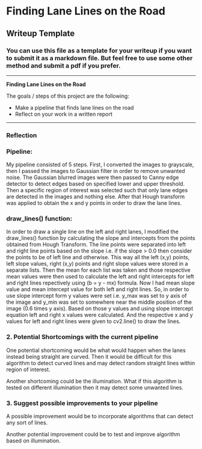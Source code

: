 # **Finding Lane Lines on the Road** 

## Writeup Template

### You can use this file as a template for your writeup if you want to submit it as a markdown file. But feel free to use some other method and submit a pdf if you prefer.

---

**Finding Lane Lines on the Road**

The goals / steps of this project are the following:
* Make a pipeline that finds lane lines on the road
* Reflect on your work in a written report


[//]: # (Image References)

[image1]: ./examples/grayscale.jpg "Grayscale"

---

### Reflection

### Pipeline:

My pipeline consisted of 5 steps. First, I converted the images to grayscale, then I passed the images to Gaussian filter in order to remove unwanted noise. The Gaussian blurred images were then passed to Canny edge detector to detect edges based on specified lower and upper threshold. Then a specific region of interest was selected such that only lane edges are detected in the images and nothing else. After that  Hough transform was applied to obtain the x and y points in order to draw the lane lines.

### draw_lines() function:

In order to draw a single line on the left and right lanes, I modified the draw_lines() function by calculating the slope and intercepts from the points obtained from Hough Transform. The line points were separated into left and right line points based on the slope i.e. if the slope > 0.0 then consider the points to be of left line and otherwise. This way all the left (x,y) points, left slope values, right (x,y) points and right slope values were stored in a separate lists. Then the mean for each list was taken and those respective mean values were then used to calculate the left and right intercepts for left and right lines repectively using (b = y - mx) formula. Now I had mean slope value and mean intercept value for both left and right lines. So, in order to use slope intercept form y values were set i.e. y_max was set to y axis of the image and y_min was set to somewhere near the middle position of the image (0.6 times y axis). Based on those y values and using slope intercept equation left and right x values were calculated. And the respective x and y values for left and right lines were given to cv2.line() to draw the lines. 



### 2. Potential Shortcomings with the current pipeline


One potential shortcoming would be what would happen when the lanes instead being straight are curved. Then it would be difficult for this algorithm to detect curved lines and may detect random straight lines within region of interest. 

Another shortcoming could be the illumination. What if this algorithm is tested on different illumination then it may detect some unwanted lines.


### 3. Suggest possible improvements to your pipeline

A possible improvement would be to incorporate algorithms that can detect any sort of lines.

Another potential improvement could be to test and improve algorithm based on illumination.
